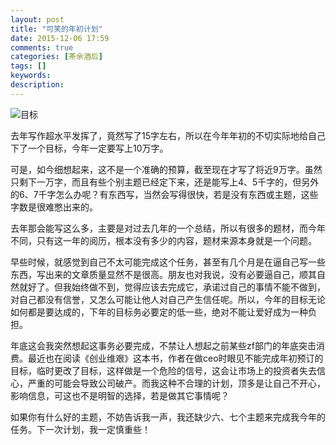 ```yaml
---
layout: post
title: "可笑的年初计划"
date: 2015-12-06 17:59
comments: true
categories: [茶余酒后]
tags: []
keywords: 
description: 
---
```

![目标](http://upload-images.jianshu.io/upload_images/15016-7720cf4351793472.jpg?imageMogr2/auto-orient/strip%7CimageView2/2/w/1240)

去年写作超水平发挥了，竟然写了15字左右，所以在今年年初的不切实际地给自己下了一个目标，今年一定要写上10万字。

可是，如今细想起来，这不是一个准确的预算，截至现在才写了将近9万字。虽然只剩下一万字，而且有些个别主题已经定下来，还是能写上4、5千字的，但另外的6、7千字怎么办呢？有东西写，当然会写得很快，若是没有东西或主题，这些字数是很难憋出来的。

<!--more-->
去年那会能写这么多，主要是对过去几年的一个总结，所以有很多的题材，而今年不同，只有这一年的阅历，根本没有多少的内容，题材来源本身就是一个问题。

早些时候，就感觉到自己不太可能完成这个任务，甚至有几个月是在逼自己写一些东西，写出来的文章质量显然不是很高。朋友也对我说，没有必要逼自己，顺其自然就好了。但我始终做不到，觉得应该去完成它，承诺过自己的事情不能不做到，对自己都没有信誉，又怎么可能让他人对自己产生信任呢。所以，今年的目标无论如何都是要达成的，下年的目标务必要定的低一些，绝对不能让爱好成为一种负担。

年底这会我突然想起这事务必要完成，不禁让人想起之前某些zf部门的年底突击消费。最近也在阅读《创业维艰》这本书，作者在做ceo时眼见不能完成年初预订的目标，临时更改了目标，这样做是一个危险的信号，这会让市场上的投资者失去信心，严重的可能会导致公司破产。而我这种不合理的计划，顶多是让自己不开心，影响信息，可这也不是明智的选择，若是做其它事情呢？

如果你有什么好的主题，不妨告诉我一声，我还缺少六、七个主题来完成我今年的任务。下一次计划，我一定慎重些！